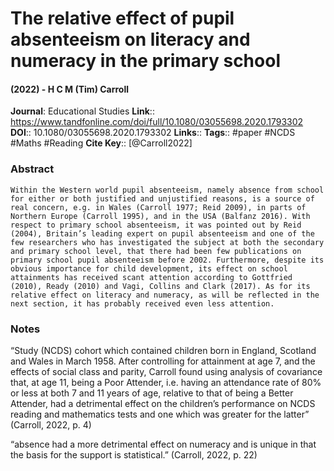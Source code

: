 # The relative effect of pupil absenteeism on literacy and numeracy in the primary school
#### (2022) - H C M (Tim) Carroll
**Journal**: Educational Studies
**Link**:: https://www.tandfonline.com/doi/full/10.1080/03055698.2020.1793302
**DOI**:: 10.1080/03055698.2020.1793302
**Links**:: 
**Tags**:: #paper #NCDS #Maths #Reading 
**Cite Key**:: [@Carroll2022]

### Abstract

```
Within the Western world pupil absenteeism, namely absence from school for either or both justified and unjustified reasons, is a source of real concern, e.g. in Wales (Carroll 1977; Reid 2009), in parts of Northern Europe (Carroll 1995), and in the USA (Balfanz 2016). With respect to primary school absenteeism, it was pointed out by Reid (2004), Britain’s leading expert on pupil absenteeism and one of the few researchers who has investigated the subject at both the secondary and primary school level, that there had been few publications on primary school pupil absenteeism before 2002. Furthermore, despite its obvious importance for child development, its effect on school attainments has received scant attention according to Gottfried (2010), Ready (2010) and Vagi, Collins and Clark (2017). As for its relative effect on literacy and numeracy, as will be reflected in the next section, it has probably received even less attention.
```

### Notes

“Study (NCDS) cohort which contained children born in England, Scotland and Wales in March 1958. After controlling for attainment at age 7, and the effects of social class and parity, Carroll found using analysis of covariance that, at age 11, being a Poor Attender, i.e. having an attendance rate of 80% or less at both 7 and 11 years of age, relative to that of being a Better Attender, had a detrimental effect on the children’s performance on NCDS reading and mathematics tests and one which was greater for the latter” (Carroll, 2022, p. 4)

“absence had a more detrimental effect on numeracy and is unique in that the basis for the support is statistical.” (Carroll, 2022, p. 22)